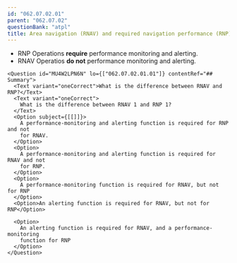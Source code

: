 ```yaml
---
id: "062.07.02.01"
parent: "062.07.02"
questionBank: "atpl"
title: Area navigation (RNAV) and required navigation performance (RNP)
---
```


- RNP Operations **require** performance monitoring and alerting.
- RNAV Operatios **do not** performance monitoring and alerting.

```tsx
<Question id="MU4W2LPN6N" lo={["062.07.02.01.01"]} contentRef="## Summary">
  <Text variant="oneCorrect">What is the difference between RNAV and RNP?</Text>
  <Text variant="oneCorrect">
    What is the difference between RNAV 1 and RNP 1?
  </Text>
  <Option subject={[[]]}>
    A performance-monitoring and alerting function is required for RNP and not
    for RNAV.
  </Option>
  <Option>
    A performance-monitoring and alerting function is required for RNAV and not
    for RNP.
  </Option>
  <Option>
    A performance-monitoring function is required for RNAV, but not for RNP
  </Option>
  <Option>An alerting function is required for RNAV, but not for RNP</Option>

  <Option>
    An alerting function is required for RNAV, and a performance-monitoring
    function for RNP
  </Option>
</Question>
```
